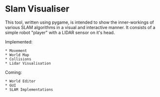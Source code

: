 # Slam Visualiser

This tool, written using pygame, is intended to show the inner-workings of various SLAM algorithms in a visual and interactive manner. It consists of a simple robot "player" with a LIDAR sensor on it's head.

Implemented:

    * Movement
    * World Map
    * Collisions
    * Lidar Visualisation

Coming:

    * World Editor
    * GUI
    * SLAM Implementations